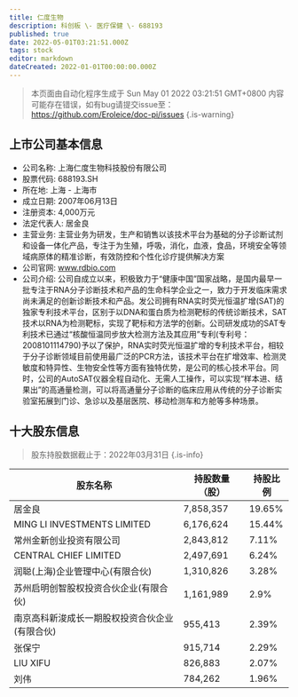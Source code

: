 ```yaml
---
title: 仁度生物
description: 科创板 \- 医疗保健 \- 688193
published: true
date: 2022-05-01T03:21:51.000Z
tags: stock
editor: markdown
dateCreated: 2022-01-01T00:00:00.000Z
---
```


> 本页面由自动化程序生成于 Sun May 01 2022 03:21:51 GMT+0800
> 内容可能存在错误，如有bug请提交issue至：https://github.com/Eroleice/doc-pi/issues
{.is-warning}

## 上市公司基本信息
- 公司名称: 上海仁度生物科技股份有限公司
- 股票代码: 688193.SH
- 所在地: 上海 - 上海市
- 成立日期: 2007年06月13日
- 注册资本: 4,000万元
- 法定代表人: 居金良
- 主营业务: 主营业务为研发，生产和销售以该技术平台为基础的分子诊断试剂和设备一体化产品，专注于为生殖，呼吸，消化，血液，食品，环境安全等领域病原体的精准诊断，有效防控和个性化诊疗提供解决方案
- 公司官网: www.rdbio.com
- 公司介绍: 公司自成立以来，积极致力于“健康中国”国家战略，是国内最早一批专注于RNA分子诊断技术和产品的生命科学企业之一，致力于开发临床需求尚未满足的创新诊断技术和产品。发公司拥有RNA实时荧光恒温扩增(SAT)的独家专利技术平台，区别于以DNA和蛋白质为检测靶标的传统诊断技术，SAT技术以RNA为检测靶标，实现了靶标和方法学的创新。公司研发成功的SAT专利技术已通过“核酸恒温同步放大检测方法及其应用”专利(专利号：2008101114790)予以了保护，RNA实时荧光恒温扩增的专利技术平台，相较于分子诊断领域目前使用最广泛的PCR方法，该技术平台在扩增效率、检测灵敏度和特异性、生物安全性等方面有独特优势，是公司的核心技术平台。同时，公司的AutoSAT仪器全程自动化、无需人工操作，可以实现“样本进、结果出”的高通量检测，可以将高通量分子诊断的临床应用从传统的分子诊断实验室拓展到门诊、急诊以及基层医院、移动检测车和方舱等多种场景。


## 十大股东信息
> 股东持股数据截止于：2022年03月31日
{.is-info}

| 股东名称 | 持股数量（股） | 持股比例 |
| --- | --- | --- |
| 居金良 | 7,858,357 | 19.65% |
| MING LI INVESTMENTS LIMITED | 6,176,624 | 15.44% |
| 常州金新创业投资有限公司 | 2,843,812 | 7.11% |
| CENTRAL CHIEF LIMITED | 2,497,691 | 6.24% |
| 润聪(上海)企业管理中心(有限合伙) | 1,310,826 | 3.28% |
| 苏州启明创智股权投资合伙企业(有限合伙) | 1,161,989 | 2.9% |
| 南京高科新浚成长一期股权投资合伙企业(有限合伙) | 955,413 | 2.39% |
| 张保宁 | 915,714 | 2.29% |
| LIU XIFU | 826,883 | 2.07% |
| 刘伟 | 784,262 | 1.96% |




